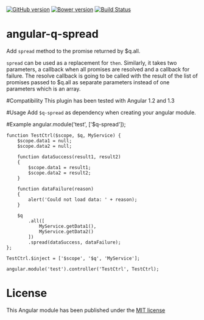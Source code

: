 [![GitHub version](https://badge.fury.io/gh/showpad%2Fangular-q-spread.svg)](http://badge.fury.io/gh/showpad%2Fangular-q-spread)
[![Bower version](https://badge.fury.io/bo/angular-q-spread.svg)](http://badge.fury.io/bo/angular-q-spread)
[![Build Status](https://travis-ci.org/showpad/angular-q-spread.svg)](https://travis-ci.org/showpad/angular-q-spread)

angular-q-spread
================

Add `spread` method to the promise returned by $q.all.

`spread` can be used as a replacement for `then`. Similarly, it takes two parameters, a callback when all promises are resolved and a callback for failure.
The resolve callback is going to be called with the result of the list of promises passed to $q.all as separate parameters instead of one parameters which is an array.

#Compatibility
This plugin has been tested with Angular 1.2 and 1.3
 
#Usage
Add `$q-spread` as dependency when creating your angular module.

#Example
    angular.module('test', ['$q-spread']);
    
    function TestCtrl($scope, $q, MyService) {
        $scope.data1 = null;
        $scope.data2 = null;
    
        function dataSuccess(result1, result2) 
        {
            $scope.data1 = result1;
            $scope.data2 = result2;
        }
        
        function dataFailure(reason) 
        {
            alert('Could not load data: ' + reason);
        }
        
        $q
            .all([
                MyService.getData1(),
                MyService.getData2()
            ])
            .spread(dataSuccess, dataFailure);
    };
    
    TestCtrl.$inject = ['$scope', '$q', 'MyService'];
    
    angular.module('test').controller('TestCtrl', TestCtrl);

# License
This Angular module has been published under the [MIT license](LICENSE)
